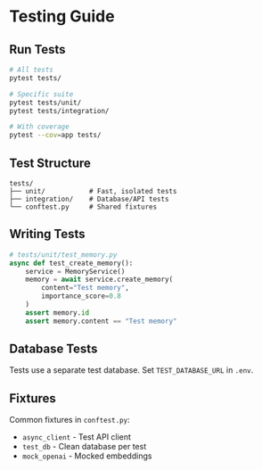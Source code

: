 # Testing Guide

## Run Tests
```bash
# All tests
pytest tests/

# Specific suite
pytest tests/unit/
pytest tests/integration/

# With coverage
pytest --cov=app tests/
```

## Test Structure
```
tests/
├── unit/           # Fast, isolated tests
├── integration/    # Database/API tests
└── conftest.py     # Shared fixtures
```

## Writing Tests
```python
# tests/unit/test_memory.py
async def test_create_memory():
    service = MemoryService()
    memory = await service.create_memory(
        content="Test memory",
        importance_score=0.8
    )
    assert memory.id
    assert memory.content == "Test memory"
```

## Database Tests
Tests use a separate test database. Set `TEST_DATABASE_URL` in `.env`.

## Fixtures
Common fixtures in `conftest.py`:
- `async_client` - Test API client
- `test_db` - Clean database per test
- `mock_openai` - Mocked embeddings
